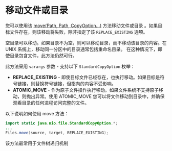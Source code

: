 # 移动文件或目录

您可以使用该
[move(Path, Path, CopyOption...)](https://docs.oracle.com/javase/8/docs/api/java/nio/file/Files.html#move-java.nio.file.Path-java.nio.file.Path-java.nio.file.CopyOption...-)
方法移动文件或目录 。如果目标文件存在，则该移动将失败，除非指定了该 `REPLACE_EXISTING` 选项。

空目录可以移动。如果目录不为空，则可以移动目录，而不移动该目录的内容。在 UNIX 系统上，移动同一分区中的目录通常包括重命名目录。
在这种情况下，即使目录包含文件，此方法仍然可行。

此方法采用 `varargs` 参数 - 支持以下 `StandardCopyOption` 枚举：

* **REPLACE_EXISTING** - 即使目标文件已经存在，也执行移动。如果目标是符号链接，则替换符号链接，但指向的内容不受影响。
* **ATOMIC_MOVE** - 作为原子文件操作执行移动。如果文件系统不支持原子移动，则抛出异常。使用 ATOMIC_MOVE 您可以将文件移动到目录中，并确保观看目录的任何进程访问完整的文件。

以下说明如何使用 move 方法：

```java
import static java.nio.file.StandardCopyOption.*;
...
Files.move(source, target, REPLACE_EXISTING);
```

该方法最常用于文件树递归机制
